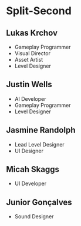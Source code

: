# Split-Second

## Lukas Krchov
 - Gameplay Programmer
 - Visual Director
 - Asset Artist
 - Level Designer
 
## Justin Wells
 - AI Developer
 - Gameplay Programmer
 - Level Designer
 
## Jasmine Randolph
 - Lead Level Designer
 - UI Designer
 
## Micah Skaggs
 - UI Developer
 
## Junior Gonçalves
 - Sound Designer
